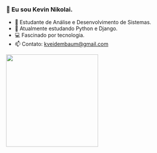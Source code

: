 ### 👋 Eu sou Kevin Nikolai.
  
- 🌱 Estudante de Análise e Desenvolvimento de Sistemas.
- 🧠 Atualmente estudando Python e Django.
- 💻 Fascinado por tecnologia.
- 📫 Contato: kveidembaum@gmail.com

<div>
    <a href="https://github.com/kevinveidembaum?tab=repositories">
    <img height="250em" src="https://github-readme-stats.vercel.app/api?username=kevinveidembaum&theme=gotham&show_icons=true">
</div>
